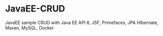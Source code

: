 # JavaEE-CRUD
JavaEE sample CRUD with Java EE API 8, JSF, Primefaces, JPA Hibernate, Maven, MySQL, Docker
